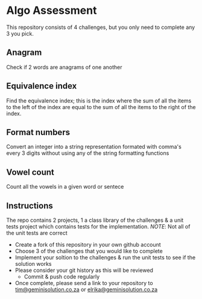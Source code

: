 # Algo Assessment
This repository consists of 4 challenges, but you only need to complete any 3 you pick.

## Anagram
Check if 2 words are anagrams of one another

## Equivalence index
Find the equivalence index; this is the index where the sum of all the items to the left of the index
are equal to the sum of all the items to the right of the index.

## Format numbers
Convert an integer into a string representation formated with comma's every 3 digits without using
any of the string formatting functions

## Vowel count
Count all the vowels in a given word or sentece

## Instructions
The repo contains 2 projects, 1 a class library of the challenges & a unit tests project which contains
tests for the implementation. *NOTE*: Not all of the unit tests are correct

* Create a fork of this repository in your own github account
* Choose 3 of the challenges that you would like to complete
* Implement your soltion to the challenges & run the unit tests to see if the solution works
* Please consider your git history as this will be reviewed
  * Commit & push code regularly
* Once complete, please send a link to your repository to tim@geminisolution.co.za or elrika@geminisolution.co.za
